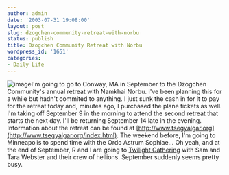 ```yaml
---
author: admin
date: '2003-07-31 19:08:00'
layout: post
slug: dzogchen-community-retreat-with-norbu
status: publish
title: Dzogchen Community Retreat with Norbu
wordpress_id: '1651'
categories:
- Daily Life
---
```


![image](http://www.arcanology.com/images/teachings.gif)I'm going to go
to Conway, MA in September to the Dzogchen Community's annual retreat
with Namkhai Norbu. I've been planning this for a while but hadn't
commited to anything. I just sunk the cash in for it to pay for the
retreat today and, minutes ago, I purchased the plane tickets as well.
I'm taking off September 9 in the morning to attend the second retreat
that starts the next day. I'll be returning September 14 late in the
evening. Information about the retreat can be found at
[http://www.tsegyalgar.org](http://www.tsegyalgar.org/index.html). The
weekend before, I'm going to Minneapolis to spend time with the Ordo
Astrum Sophiae... Oh yeah, and at the end of September, R and I are
going to [Twilight Gathering](http://www.twilightgathering.org) with Sam
and Tara Webster and their crew of hellions. September suddenly seems
pretty busy.
